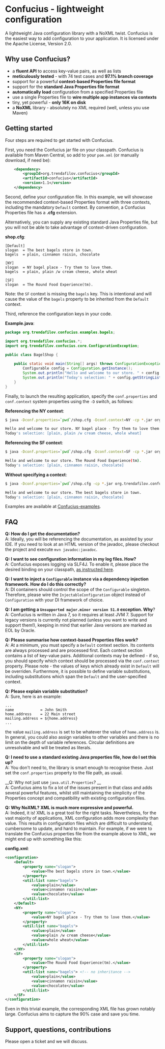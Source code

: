 Confucius - lightweight configuration
==============================================

A lightweight Java configuration library with a NoXML twist. Confucius is the easiest way to add configuration to your application. It is licensed under the Apache License, Version 2.0.

Why use Confucius?
------------------

* a __fluent API__ to access key-value pairs, as well as lists
* __meticulously tested__ - with 74 test cases and __97.1% branch coverage__
* support for a powerful __context-based Properties file format__
* support for the __standard Java Properties file format__
* __automatically load__ configuration from a specified Properties file
* use a single Properties file to __wire multiple app instances via contexts__
* tiny, yet powerful - __only 16K on disk__
* a __NoXML__ library - absolutely no XML required (well, unless you use Maven)

Getting started
---------------

Four steps are required to get started with Confucius.

First, you need the Confucius jar file on your classpath. Confucius is available from Maven Central, so add to your `pom.xml` (or manually download, if need be):

```xml
    <dependency>
        <groupId>org.trendafilov.confucius</groupId>
        <artifactId>confucius</artifactId>
        <version>1.1</version>
    </dependency>
```

Second, define your configuration file. In this example, we will showcase the recommended context-based Properties format with three contexts, including the mandatory `Default` context. By convention, a Confucius Properties file has a __.cfg__ extension. 

Alternatively, you can supply any existing standard Java Properties file, but you will not be able to take advantage of context-driven configuration.

__shop.cfg__:
```properties
[Default]
slogan  = The best bagels store in town.
bagels  = plain, cinnamon raisin, chocolate

[NY]
slogan  = NY bagel place - Try them to love them.
bagels  = plain, plain /w cream cheese, whole wheat 

[SF]
slogan  = The Round Food Experience(tm).
```

Note: the `SF` context is missing the `bagels` key. This is intentional and will cause the value of the `bagels` property to be inherited from the `Default` context.

Third, reference the configuration keys in your code.

**Example.java**:

```java
package org.trendafilov.confucius.examples.bagels;

import org.trendafilov.confucius.*;
import org.trendafilov.confucius.core.ConfigurationException;

public class BagelShop {
    
    public static void main(String[] args) throws ConfigurationException {
        Configurable config = Configuration.getInstance();
        System.out.println("Hello and welcome to our store. " + config.getStringValue("slogan"));
        System.out.println("Today's selection: " + config.getStringList("bagels"));
    }
}
```

Finally, to launch the resulting application, specify the `conf.properties` and `conf.context` system properties using the `-D` switch, as follows:

__Referencing the NY context__:
```bash
$ java -Dconf.properties=`pwd`/shop.cfg -Dconf.context=NY -cp *.jar org.trendafilov.confucius.examples.bagels.BagelShop

Hello and welcome to our store. NY bagel place - Try them to love them.
Today's selection: [plain, plain /w cream cheese, whole wheat]
```
__Referencing the SF context__:
```bash
$ java -Dconf.properties=`pwd`/shop.cfg -Dconf.context=SF -cp *.jar org.trendafilov.confucius.examples.bagels.BagelShop

Hello and welcome to our store. The Round Food Experience(tm).
Today's selection: [plain, cinnamon raisin, chocolate]
```

__Without specifying a context__:

```bash
$ java -Dconf.properties=`pwd`/shop.cfg -cp *.jar org.trendafilov.confucius.examples.bagels.BagelShop

Hello and welcome to our store. The best bagels store in town.
Today's selection: [plain, cinnamon raisin, chocolate]
```

Examples are available at [Confucius-examples](https://github.com/IvanTrendafilov/Confucius-examples).

FAQ
---

__Q: How do I get the documentation?__  
A: Ideally, you will be referencing the documentation, as assisted by your IDE. If you need to look at an HTML version of the javadoc, please checkout the project and execute `mvn javadoc:javadoc`.

__Q: I want to see configuration information in my log files. How?__  
A: Confucius exposes logging via SLF4J. To enable it, please place the desired binding on your classpath, [as instructed here](http://www.slf4j.org/manual.html).

__Q: I want to inject a `Configurable` instance via a dependency injection framework. How do I do this correctly?__  
A: DI containers should control the scope of the `Configurable` singleton. Therefore, please wire the `InjectableConfiguration` object instead of `Configuration` with your DI framework of choice.

__Q: I am getting a `Unsupported major.minor version 51.0` exception. Why__?  
A: Confucius is written in Java 7, so it requires at least JVM 7. Support for legacy versions is currently not planned (unless you want to write and support them!), keeping in mind that earlier Java versions are marked as EOL by Oracle.

__Q: Please summarise how context-based Properties files work?__  
A: At a minimum, you must specify a `Default` context section. Its contents are always processed and are processed first. Each context section contains a list of key-value pairs. Additional contexts may be defined - if so, you should specify which context should be processed via the `conf.context` property. Please note - the values of keys which already exist in `Default` will be overriden. Furthermore, it is possible to define variable substitutions, including substitutions which span the `Default` and the user-specified context.

__Q: Please explain variable substitution?__  
A: Sure, here is an example:

```properties
...
name            = John Smith
home.address    = 22 Main street
mailing.address = ${home.address}
...
```

the value `mailing.address` is set to be whatever the value of `home.address` is.  
In general, you could also assign variables to other variables and there is no limit on the depth of variable references. Circular definitions are unresolvable and will be treated as literals.


__Q: I need to use a standard existing Java properties file, how do I set this up?__  
A: You don't need to, the library is smart enough to recognise these. Just set the `conf.properties` property to the file path, as usual.

__Q: Why not just use `java.util.Properties`? __  
A: Confucius aims to fix a lot of the issues present in that class and adds several powerful features, whilst still maintaining the simplicity of the Properties concept and compatibility with existing configuration files.

__Q: Why NoXML? XML is much more expressive and powerful.__  
A: Indeed, it is! XML is a great tool for the right tasks. Nevertheless, for the vast majority of applications, XML configuration adds more complexity than value. This results in configuration files which are difficult to understand, cumbersome to update, and hard to maintain. For example, if we were to translate the Confucius properties file from the example above to XML, we might end up with something like this:

__config.xml__:
```xml
<configuration>
    <Default>
        <property name="slogan">
            <value>The best bagels store in town.</value>
        </property>
        <util:list name="bagels">
            <value>plain</value>
            <value>cinnamon raisin</value>
            <value>chocolate</value>
        </util:list>
    </Default>
    <NY>
        <property name="slogan">
            <value>NY bagel place - Try them to love them.</value>
        </property>
        <util:list name="bagels">
            <value>plain</value>
            <value>plain /w cream cheese</value>
            <value>whole wheat</value>
        </util:list>
    </NY>
    <SF>
        <property name="slogan">
            <value>The Round Food Experience(tm).</value>
        </property>
        <util:list name="bagels"> <!-- no inheritance -->
            <value>plain</value>
            <value>cinnamon raisin</value>
            <value>chocolate</value>
        </util:list>
    </SF>
</configuration>
```

Even in this trivial example, the corresponding XML file has grown notably large. Confucius aims to capture the 90% case and save you time.

Support, questions, contributions
---------------------------------

Please open a ticket and we will discuss. 